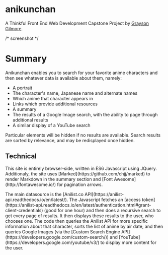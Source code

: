 # anikunchan

A Thinkful Front End Web Development Capstone Project
by [Grayson Gilmore](https://github.com/gilmoreg/).

/* screenshot */

<h1>Summary</h1>
<p>Anikunchan enables you to search for your favorite anime characters and then see whatever data is available about them, namely:</p>
<ul>
	<li>A portrait</li>
	<li>The character's name, Japanese name and alternate names</li>
	<li>Which anime that character appears in</li>
	<li>Links which provide additional resources</li>
	<li>A summary</li>
	<li>The results of a Google Image search, with the ability to page through additional results</li>
	<li>A similar display of a YouTube search</li>
</ul>
<p>Particular elements will be hidden if no results are available. Search results are sorted by relevance, and may be redisplayed once hidden.</p>

<h2>Technical</h2>
<p>This site is entirely browser-side, written in ES6 Javascript using JQuery. Additionaly, the site uses [Marked](https://github.com/chjj/marked) to render Markdown in the summary section and [Font Awesome](http://fontawesome.io/) for pagination arrows.</p>
<p>The main datasource is the [Anilist.co API](https://anilist-api.readthedocs.io/en/latest/). The Javascript fetches an [access token](https://anilist-api.readthedocs.io/en/latest/authentication.html#grant-client-credentials) (good for one hour) and then does a recursive search to get every page of results. It then displays these results to the user, who chooses one. The code then queries the Anilist API for more specific information about that character, sorts the list of anime by air date, and then queries Google Images (via the [Custom Search Engine API](https://developers.google.com/custom-search/)) and [YouTube](https://developers.google.com/youtube/v3/) to display more content for the user.</p>


